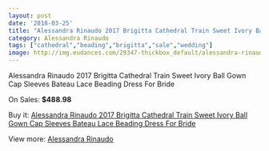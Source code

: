 ```yaml
---
layout: post
date: '2018-03-25'
title: "Alessandra Rinaudo 2017 Brigitta Cathedral Train Sweet Ivory Ball Gown Cap Sleeves Bateau Lace Beading Dress For Bride"
category: Alessandra Rinaudo
tags: ["cathedral","beading","brigitta","sale","wedding"]
image: http://img.eudances.com/29347-thickbox_default/alessandra-rinaudo-2017-brigitta-cathedral-train-sweet-ivory-ball-gown-cap-sleeves-bateau-lace-beading-dress-for-bride.jpg
---
```

Alessandra Rinaudo 2017 Brigitta Cathedral Train Sweet Ivory Ball Gown Cap Sleeves Bateau Lace Beading Dress For Bride

On Sales: **$488.98**
<a href="https://www.eudances.com/en/alessandra-rinaudo/9533-alessandra-rinaudo-2017-brigitta-cathedral-train-sweet-ivory-ball-gown-cap-sleeves-bateau-lace-beading-dress-for-bride.html"><amp-img layout="responsive" width="600" height="600" src="//img.eudances.com/29347-thickbox_default/alessandra-rinaudo-2017-brigitta-cathedral-train-sweet-ivory-ball-gown-cap-sleeves-bateau-lace-beading-dress-for-bride.jpg" alt="Alessandra Rinaudo 2017 Brigitta Cathedral Train Sweet Ivory Ball Gown Cap Sleeves Bateau Lace Beading Dress For Bride 0" /></a>
<a href="https://www.eudances.com/en/alessandra-rinaudo/9533-alessandra-rinaudo-2017-brigitta-cathedral-train-sweet-ivory-ball-gown-cap-sleeves-bateau-lace-beading-dress-for-bride.html"><amp-img layout="responsive" width="600" height="600" src="//img.eudances.com/29354-thickbox_default/alessandra-rinaudo-2017-brigitta-cathedral-train-sweet-ivory-ball-gown-cap-sleeves-bateau-lace-beading-dress-for-bride.jpg" alt="Alessandra Rinaudo 2017 Brigitta Cathedral Train Sweet Ivory Ball Gown Cap Sleeves Bateau Lace Beading Dress For Bride 1" /></a>
<a href="https://www.eudances.com/en/alessandra-rinaudo/9533-alessandra-rinaudo-2017-brigitta-cathedral-train-sweet-ivory-ball-gown-cap-sleeves-bateau-lace-beading-dress-for-bride.html"><amp-img layout="responsive" width="600" height="600" src="//img.eudances.com/29353-thickbox_default/alessandra-rinaudo-2017-brigitta-cathedral-train-sweet-ivory-ball-gown-cap-sleeves-bateau-lace-beading-dress-for-bride.jpg" alt="Alessandra Rinaudo 2017 Brigitta Cathedral Train Sweet Ivory Ball Gown Cap Sleeves Bateau Lace Beading Dress For Bride 2" /></a>
<a href="https://www.eudances.com/en/alessandra-rinaudo/9533-alessandra-rinaudo-2017-brigitta-cathedral-train-sweet-ivory-ball-gown-cap-sleeves-bateau-lace-beading-dress-for-bride.html"><amp-img layout="responsive" width="600" height="600" src="//img.eudances.com/29352-thickbox_default/alessandra-rinaudo-2017-brigitta-cathedral-train-sweet-ivory-ball-gown-cap-sleeves-bateau-lace-beading-dress-for-bride.jpg" alt="Alessandra Rinaudo 2017 Brigitta Cathedral Train Sweet Ivory Ball Gown Cap Sleeves Bateau Lace Beading Dress For Bride 3" /></a>
<a href="https://www.eudances.com/en/alessandra-rinaudo/9533-alessandra-rinaudo-2017-brigitta-cathedral-train-sweet-ivory-ball-gown-cap-sleeves-bateau-lace-beading-dress-for-bride.html"><amp-img layout="responsive" width="600" height="600" src="//img.eudances.com/29351-thickbox_default/alessandra-rinaudo-2017-brigitta-cathedral-train-sweet-ivory-ball-gown-cap-sleeves-bateau-lace-beading-dress-for-bride.jpg" alt="Alessandra Rinaudo 2017 Brigitta Cathedral Train Sweet Ivory Ball Gown Cap Sleeves Bateau Lace Beading Dress For Bride 4" /></a>
<a href="https://www.eudances.com/en/alessandra-rinaudo/9533-alessandra-rinaudo-2017-brigitta-cathedral-train-sweet-ivory-ball-gown-cap-sleeves-bateau-lace-beading-dress-for-bride.html"><amp-img layout="responsive" width="600" height="600" src="//img.eudances.com/29350-thickbox_default/alessandra-rinaudo-2017-brigitta-cathedral-train-sweet-ivory-ball-gown-cap-sleeves-bateau-lace-beading-dress-for-bride.jpg" alt="Alessandra Rinaudo 2017 Brigitta Cathedral Train Sweet Ivory Ball Gown Cap Sleeves Bateau Lace Beading Dress For Bride 5" /></a>
<a href="https://www.eudances.com/en/alessandra-rinaudo/9533-alessandra-rinaudo-2017-brigitta-cathedral-train-sweet-ivory-ball-gown-cap-sleeves-bateau-lace-beading-dress-for-bride.html"><amp-img layout="responsive" width="600" height="600" src="//img.eudances.com/29349-thickbox_default/alessandra-rinaudo-2017-brigitta-cathedral-train-sweet-ivory-ball-gown-cap-sleeves-bateau-lace-beading-dress-for-bride.jpg" alt="Alessandra Rinaudo 2017 Brigitta Cathedral Train Sweet Ivory Ball Gown Cap Sleeves Bateau Lace Beading Dress For Bride 6" /></a>
<a href="https://www.eudances.com/en/alessandra-rinaudo/9533-alessandra-rinaudo-2017-brigitta-cathedral-train-sweet-ivory-ball-gown-cap-sleeves-bateau-lace-beading-dress-for-bride.html"><amp-img layout="responsive" width="600" height="600" src="//img.eudances.com/29348-thickbox_default/alessandra-rinaudo-2017-brigitta-cathedral-train-sweet-ivory-ball-gown-cap-sleeves-bateau-lace-beading-dress-for-bride.jpg" alt="Alessandra Rinaudo 2017 Brigitta Cathedral Train Sweet Ivory Ball Gown Cap Sleeves Bateau Lace Beading Dress For Bride 7" /></a>

Buy it: [Alessandra Rinaudo 2017 Brigitta Cathedral Train Sweet Ivory Ball Gown Cap Sleeves Bateau Lace Beading Dress For Bride](https://www.eudances.com/en/alessandra-rinaudo/9533-alessandra-rinaudo-2017-brigitta-cathedral-train-sweet-ivory-ball-gown-cap-sleeves-bateau-lace-beading-dress-for-bride.html "Alessandra Rinaudo 2017 Brigitta Cathedral Train Sweet Ivory Ball Gown Cap Sleeves Bateau Lace Beading Dress For Bride")

View more: [Alessandra Rinaudo](https://www.eudances.com/en/147-alessandra-rinaudo "Alessandra Rinaudo")
